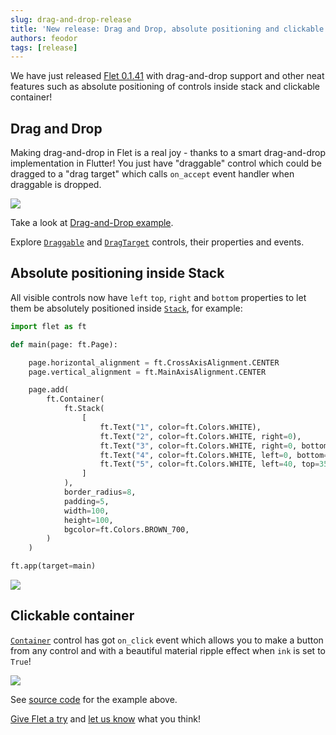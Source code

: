 ```yaml
---
slug: drag-and-drop-release
title: 'New release: Drag and Drop, absolute positioning and clickable container'
authors: feodor
tags: [release]
---
```


We have just released [Flet 0.1.41](https://pypi.org/project/flet/0.1.41/) with drag-and-drop support and other neat features such as absolute positioning of controls inside stack and clickable container!

## Drag and Drop

Making drag-and-drop in Flet is a real joy - thanks to a smart drag-and-drop implementation in Flutter! You just have "draggable" control which could be dragged to a "drag target" which calls `on_accept` event handler when draggable is dropped.

<img src="/img/docs/controls/drag-and-drop/drag-and-drop-colors.gif" className="screenshot-50" />

Take a look at [Drag-and-Drop example](https://github.com/flet-dev/examples/blob/main/python/controls/drag-and-drop/drag-drop-colors.py).

Explore [`Draggable`](/docs/controls/draggable) and [`DragTarget`](/docs/controls/dragtarget) controls, their properties and events.

## Absolute positioning inside Stack

All visible controls now have `left` `top`, `right` and `bottom` properties to let them be absolutely positioned inside [`Stack`](/docs/controls/stack), for example:

```python {13-17}
import flet as ft

def main(page: ft.Page):

    page.horizontal_alignment = ft.CrossAxisAlignment.CENTER
    page.vertical_alignment = ft.MainAxisAlignment.CENTER

    page.add(
        ft.Container(
            ft.Stack(
                [
                    ft.Text("1", color=ft.Colors.WHITE),
                    ft.Text("2", color=ft.Colors.WHITE, right=0),
                    ft.Text("3", color=ft.Colors.WHITE, right=0, bottom=0),
                    ft.Text("4", color=ft.Colors.WHITE, left=0, bottom=0),
                    ft.Text("5", color=ft.Colors.WHITE, left=40, top=35),
                ]
            ),
            border_radius=8,
            padding=5,
            width=100,
            height=100,
            bgcolor=ft.Colors.BROWN_700,
        )
    )

ft.app(target=main)
```

<img src="/img/blog/drag-and-drop/absolute-positioned-numbers.png" className="screenshot-30" />

## Clickable container

[`Container`](/docs/controls/container) control has got `on_click` event which allows you to make a button from any control and with a beautiful material ripple effect when `ink` is set to `True`!

<img src="/img/docs/controls/container/clickable-container.gif" className="screenshot-70" />

See [source code](https://github.com/flet-dev/examples/blob/main/python/controls/container/clickable-container.py) for the example above.

[Give Flet a try](/docs) and [let us know](https://discord.gg/dzWXP8SHG8) what you think!

